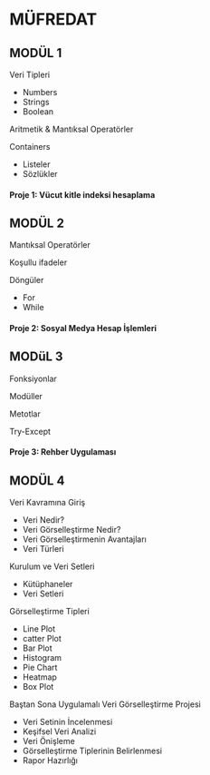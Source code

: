 # MÜFREDAT

## MODÜL  1

Veri Tipleri
- Numbers
- Strings
- Boolean

Aritmetik & Mantıksal Operatörler

Containers
- Listeler
- Sözlükler

#### Proje 1: Vücut kitle indeksi hesaplama

## MODÜL  2

Mantıksal Operatörler

Koşullu ifadeler

Döngüler
- For
- While

#### Proje 2: Sosyal Medya Hesap İşlemleri

## MODüL 3
Fonksiyonlar

Modüller

Metotlar

Try-Except

#### Proje 3: Rehber Uygulaması

## MODÜL 4
Veri Kavramına Giriş
- Veri Nedir?
- Veri Görselleştirme Nedir?
- Veri Görselleştirmenin Avantajları
- Veri Türleri

Kurulum ve Veri Setleri
- Kütüphaneler
- Veri Setleri

Görselleştirme Tipleri
- Line Plot
- catter Plot
- Bar Plot
- Histogram
- Pie Chart
- Heatmap
- Box Plot

Baştan Sona Uygulamalı Veri Görselleştirme Projesi
- Veri Setinin İncelenmesi
- Keşifsel Veri Analizi
- Veri Önişleme
- Görselleştirme Tiplerinin Belirlenmesi
- Rapor Hazırlığı
